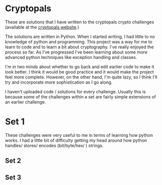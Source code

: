 <h1> Cryptopals </h1>


These are solutions that I have written to the cryptopals crypto challenges (available at the <a href="http://www.cryptopals.com"> cryptopals website</a>.)

The solutions are written in Python. When I started writing, I had little to no knowledge of python and programming.
This project was a way for me to learn to code and to learn a bit about cryptography. I've really enjoyed the process so far. As I've progressed I've been learning about some more advanced python techniques like exception handling and classes.

I'm in two minds about whether to go back and edit earlier code to make it look better. I think it would be good practice and it would make the project feel more complete.
However, on the other hand, I'm quite lazy, so I think I'll try and incorporate more sophistication as I go along.

I haven't uploaded code / solutions for every challenge. Usually this is because some of the challenges within a set are fairly simple extensions of an earlier challenge. 

<h1> Set 1 </h1>

These challenges were very useful to me in terms of learning how python works. I had a little bit of difficulty getting my head around how python handles/ stores/ encodes (bit/byte/hex/ ) strings. 

<h2> Set 2 </h2>


<h2> Set 3 </h2>
